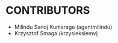 CONTRIBUTORS
============

 - Milindu Sanoj Kumarage (agentmilindu)
 - Krzysztof Smaga (krzysieksiemv)